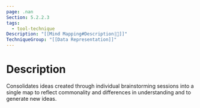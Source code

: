 ```yaml
---
page: .nan
Section: 5.2.2.3
tags:
  - tool-technique
Description: "[[Mind Mapping#Description|📝]]"
TechniqueGroup: "[[Data Representation]]"
---
```

# Description
Consolidates ideas created through individual brainstorming sessions into a single map to reflect commonality and differences in understanding and to generate new ideas.
